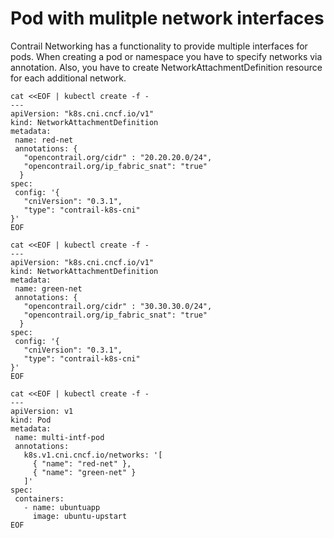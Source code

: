 # Pod with mulitple network interfaces

Contrail Networking has a functionality to provide multiple interfaces for
pods. When creating a pod or namespace you have to specify networks via
annotation. Also, you have to create NetworkAttachmentDefinition resource for
each additional network.

```
cat <<EOF | kubectl create -f -
---
apiVersion: "k8s.cni.cncf.io/v1"
kind: NetworkAttachmentDefinition
metadata:
 name: red-net
 annotations: {
   "opencontrail.org/cidr" : "20.20.20.0/24",
   "opencontrail.org/ip_fabric_snat": "true"
  }
spec:
 config: '{
   "cniVersion": "0.3.1",
   "type": "contrail-k8s-cni"
}'
EOF
```

```
cat <<EOF | kubectl create -f -
---
apiVersion: "k8s.cni.cncf.io/v1"
kind: NetworkAttachmentDefinition
metadata:
 name: green-net
 annotations: {
   "opencontrail.org/cidr" : "30.30.30.0/24",
   "opencontrail.org/ip_fabric_snat": "true"
  }
spec:
 config: '{
   "cniVersion": "0.3.1",
   "type": "contrail-k8s-cni"
}'
EOF
```

```
cat <<EOF | kubectl create -f -
---
apiVersion: v1
kind: Pod
metadata:
 name: multi-intf-pod
 annotations:
   k8s.v1.cni.cncf.io/networks: '[
     { "name": "red-net" },
     { "name": "green-net" }
   ]'
spec:
 containers:
   - name: ubuntuapp
     image: ubuntu-upstart
EOF
```
